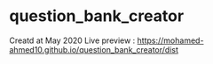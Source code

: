# question_bank_creator
Creatd at May 2020
Live preview : https://mohamed-ahmed10.github.io/question_bank_creator/dist
